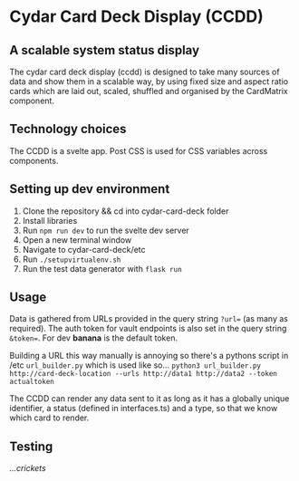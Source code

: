 # Cydar Card Deck Display (CCDD)
## A scalable system status display

The cydar card deck display (ccdd) is designed to take many sources of data and show them in a scalable way, by using fixed size and aspect ratio cards which are laid out, scaled, shuffled and organised by the CardMatrix component.

## Technology choices
The CCDD is a svelte app. Post CSS is used for CSS variables across components.

## Setting up dev environment
1. Clone the repository && cd into cydar-card-deck folder
2. Install libraries
3. Run `npm run dev` to run the svelte dev server
4. Open a new terminal window
5. Navigate to cydar-card-deck/etc
6. Run `./setupvirtualenv.sh`
7. Run the test data generator with `flask run`

## Usage
Data is gathered from URLs provided in the query string `?url=` (as many as required). The auth token for vault endpoints is also set in the query string `&token=`. For dev **banana** is the default token.

Building a URL this way manually is annoying so there's a pythons script in /etc `url_builder.py` which is used like so... 
`python3 url_builder.py http://card-deck-location --urls http://data1 http://data2 --token actualtoken`

The CCDD can render any data sent to it as long as it has a globally unique identifier, a status (defined in interfaces.ts) and a type, so that we know which card to render.

## Testing
*...crickets*
